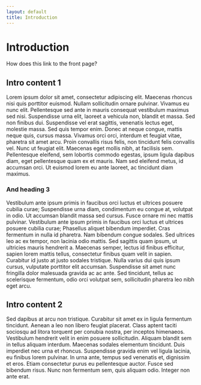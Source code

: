 ```yaml
---
layout: default
title: Introduction
---
```


# Introduction

How does this link to the front page?

## Intro content 1

Lorem ipsum dolor sit amet, consectetur adipiscing elit. Maecenas rhoncus nisi quis porttitor euismod. Nullam sollicitudin ornare pulvinar. Vivamus eu nunc elit. Pellentesque sed ante in mauris consequat vestibulum maximus sed nisi. Suspendisse urna elit, laoreet a vehicula non, blandit et massa. Sed non finibus dui. Suspendisse vel erat sagittis, venenatis lectus eget, molestie massa. Sed quis tempor enim. Donec at neque congue, mattis neque quis, cursus massa. Vivamus orci orci, interdum et feugiat vitae, pharetra sit amet arcu. Proin convallis risus felis, non tincidunt felis convallis vel. Nunc ut feugiat elit. Maecenas eget mollis nibh, at facilisis sem. Pellentesque eleifend, sem lobortis commodo egestas, ipsum ligula dapibus diam, eget pellentesque quam ex et mauris. Nam sed eleifend metus, id accumsan orci. Ut euismod lorem eu ante laoreet, ac tincidunt diam maximus.

### And heading 3

Vestibulum ante ipsum primis in faucibus orci luctus et ultrices posuere cubilia curae; Suspendisse urna diam, condimentum eu congue at, volutpat in odio. Ut accumsan blandit massa sed cursus. Fusce ornare mi nec mattis pulvinar. Vestibulum ante ipsum primis in faucibus orci luctus et ultrices posuere cubilia curae; Phasellus aliquet bibendum imperdiet. Cras fermentum in nulla id pharetra. Nam bibendum congue sodales. Sed ultrices leo ac ex tempor, non lacinia odio mattis. Sed sagittis quam ipsum, ut ultricies mauris hendrerit a. Maecenas semper, lectus id finibus efficitur, sapien lorem mattis tellus, consectetur finibus quam velit in sapien. Curabitur id justo at justo sodales tristique. Nulla varius dui quis ipsum cursus, vulputate porttitor elit accumsan. Suspendisse sit amet nunc fringilla dolor malesuada gravida ac ac ante. Sed tincidunt, tellus ac scelerisque fermentum, odio orci volutpat sem, sollicitudin pharetra leo nibh eget arcu.

## Intro content 2

Sed dapibus at arcu non tristique. Curabitur sit amet ex in ligula fermentum tincidunt. Aenean a leo non libero feugiat placerat. Class aptent taciti sociosqu ad litora torquent per conubia nostra, per inceptos himenaeos. Vestibulum hendrerit velit in enim posuere sollicitudin. Aliquam blandit sem in tellus aliquam interdum. Maecenas sodales elementum tincidunt. Duis imperdiet nec urna et rhoncus. Suspendisse gravida enim vel ligula lacinia, eu finibus lorem pulvinar. In urna ante, tempus sed venenatis et, dignissim et eros. Etiam consectetur purus eu pellentesque auctor. Fusce sed bibendum risus. Nunc non fermentum sem, quis aliquam odio. Integer non ante erat. 
